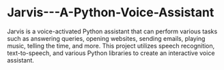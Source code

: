 # Jarvis---A-Python-Voice-Assistant
Jarvis is a voice-activated Python assistant that can perform various tasks such as answering queries, opening websites, sending emails, playing music, telling the time, and more. This project utilizes speech recognition, text-to-speech, and various Python libraries to create an interactive voice assistant.
